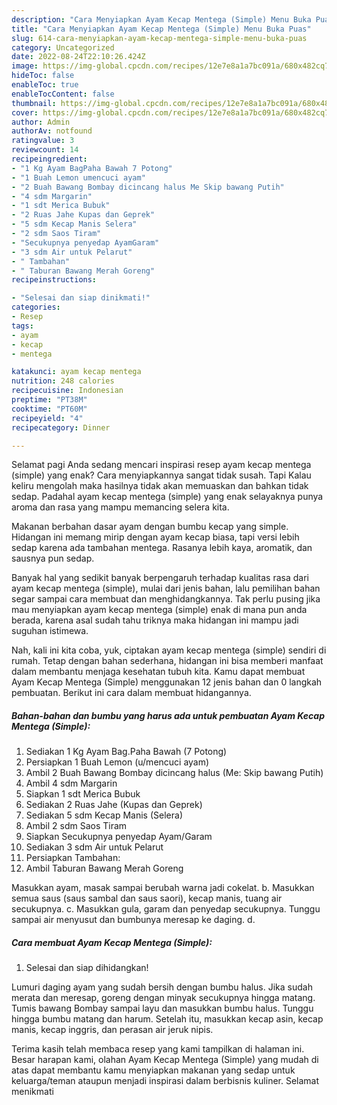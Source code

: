```yaml
---
description: "Cara Menyiapkan Ayam Kecap Mentega (Simple) Menu Buka Puas"
title: "Cara Menyiapkan Ayam Kecap Mentega (Simple) Menu Buka Puas"
slug: 614-cara-menyiapkan-ayam-kecap-mentega-simple-menu-buka-puas
category: Uncategorized
date: 2022-08-24T22:10:26.424Z
image: https://img-global.cpcdn.com/recipes/12e7e8a1a7bc091a/680x482cq70/ayam-kecap-mentega-simple-foto-resep-utama.jpg
hideToc: false
enableToc: true
enableTocContent: false
thumbnail: https://img-global.cpcdn.com/recipes/12e7e8a1a7bc091a/680x482cq70/ayam-kecap-mentega-simple-foto-resep-utama.jpg
cover: https://img-global.cpcdn.com/recipes/12e7e8a1a7bc091a/680x482cq70/ayam-kecap-mentega-simple-foto-resep-utama.jpg
author: Admin
authorAv: notfound
ratingvalue: 3
reviewcount: 14
recipeingredient:
- "1 Kg Ayam BagPaha Bawah 7 Potong"
- "1 Buah Lemon umencuci ayam"
- "2 Buah Bawang Bombay dicincang halus Me Skip bawang Putih"
- "4 sdm Margarin"
- "1 sdt Merica Bubuk"
- "2 Ruas Jahe Kupas dan Geprek"
- "5 sdm Kecap Manis Selera"
- "2 sdm Saos Tiram"
- "Secukupnya penyedap AyamGaram"
- "3 sdm Air untuk Pelarut"
- " Tambahan"
- " Taburan Bawang Merah Goreng"
recipeinstructions:

- "Selesai dan siap dinikmati!"
categories:
- Resep
tags:
- ayam
- kecap
- mentega

katakunci: ayam kecap mentega 
nutrition: 248 calories
recipecuisine: Indonesian
preptime: "PT38M"
cooktime: "PT60M"
recipeyield: "4"
recipecategory: Dinner

---
```



Selamat pagi Anda sedang mencari inspirasi resep ayam kecap mentega (simple) yang enak? Cara menyiapkannya sangat tidak susah. Tapi Kalau keliru mengolah maka hasilnya tidak akan memuaskan dan bahkan tidak sedap. Padahal ayam kecap mentega (simple) yang enak selayaknya punya aroma dan rasa yang mampu memancing selera kita.


Makanan berbahan dasar ayam dengan bumbu kecap yang simple. Hidangan ini memang mirip dengan ayam kecap biasa, tapi versi lebih sedap karena ada tambahan mentega. Rasanya lebih kaya, aromatik, dan sausnya pun sedap.

Banyak hal yang sedikit banyak berpengaruh terhadap kualitas rasa dari ayam kecap mentega (simple), mulai dari jenis bahan, lalu pemilihan bahan segar sampai cara membuat dan menghidangkannya. Tak perlu pusing jika mau menyiapkan ayam kecap mentega (simple) enak di mana pun anda berada, karena asal sudah tahu triknya maka hidangan ini mampu jadi suguhan istimewa.


Nah, kali ini kita coba, yuk, ciptakan ayam kecap mentega (simple) sendiri di rumah. Tetap dengan bahan sederhana, hidangan ini bisa memberi manfaat dalam membantu menjaga kesehatan tubuh kita. Kamu dapat membuat Ayam Kecap Mentega (Simple) menggunakan 12 jenis bahan dan 0 langkah pembuatan. Berikut ini cara dalam membuat hidangannya.

<!--inarticleads1-->

##### Bahan-bahan dan bumbu yang harus ada untuk pembuatan Ayam Kecap Mentega (Simple):

1. Sediakan 1 Kg Ayam Bag.Paha Bawah (7 Potong)
1. Persiapkan 1 Buah Lemon (u/mencuci ayam)
1. Ambil 2 Buah Bawang Bombay dicincang halus (Me: Skip bawang Putih)
1. Ambil 4 sdm Margarin
1. Siapkan 1 sdt Merica Bubuk
1. Sediakan 2 Ruas Jahe (Kupas dan Geprek)
1. Sediakan 5 sdm Kecap Manis (Selera)
1. Ambil 2 sdm Saos Tiram
1. Siapkan Secukupnya penyedap Ayam/Garam
1. Sediakan 3 sdm Air untuk Pelarut
1. Persiapkan  Tambahan:
1. Ambil  Taburan Bawang Merah Goreng


Masukkan ayam, masak sampai berubah warna jadi cokelat. b. Masukkan semua saus (saus sambal dan saus saori), kecap manis, tuang air secukupnya. c. Masukkan gula, garam dan penyedap secukupnya. Tunggu sampai air menyusut dan bumbunya meresap ke daging. d. 

<!--inarticleads2-->

##### Cara membuat Ayam Kecap Mentega (Simple):


1. Selesai dan siap dihidangkan!

Lumuri daging ayam yang sudah bersih dengan bumbu halus. Jika sudah merata dan meresap, goreng dengan minyak secukupnya hingga matang. Tumis bawang Bombay sampai layu dan masukkan bumbu halus. Tunggu hingga bumbu matang dan harum. Setelah itu, masukkan kecap asin, kecap manis, kecap inggris, dan perasan air jeruk nipis. 

Terima kasih telah membaca resep yang kami tampilkan di halaman ini. Besar harapan kami, olahan Ayam Kecap Mentega (Simple) yang mudah di atas dapat membantu kamu menyiapkan makanan yang sedap untuk keluarga/teman ataupun menjadi inspirasi dalam berbisnis kuliner. Selamat menikmati
